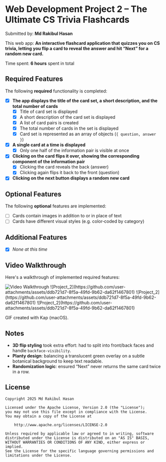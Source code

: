 # Web Development Project 2 – The Ultimate CS Trivia Flashcards

Submitted by: **Md Rakibul Hasan**

This web app: **An interactive flashcard application that quizzes you on CS trivia, letting you flip a card to reveal the answer and hit “Next” for a random new card.**

Time spent: **6 hours** spent in total

## Required Features

The following **required** functionality is completed:

- [x] **The app displays the title of the card set, a short description, and the total number of cards**
  - [x] Title of card set is displayed  
  - [x] A short description of the card set is displayed  
  - [x] A list of card pairs is created  
  - [x] The total number of cards in the set is displayed  
  - [x] Card set is represented as an array of objects (`{ question, answer }`)
- [x] **A single card at a time is displayed**
  - [x] Only one half of the information pair is visible at once
- [x] **Clicking on the card flips it over, showing the corresponding component of the information pair**
  - [x] Clicking the card reveals the back (answer)  
  - [x] Clicking again flips it back to the front (question)
- [x] **Clicking on the next button displays a random new card**

## Optional Features

The following **optional** features are implemented:

- [ ] Cards contain images in addition to or in place of text  
- [ ] Cards have different visual styles (e.g. color‐coded by category)

## Additional Features

- [X] *None at this time*

## Video Walkthrough

Here's a walkthrough of implemented required features:

<img src="assets/walkthrough.gif" title="Video Walkthrough" alt="Video Walkthrough" />
![Project_2](https://github.com/user-attachments/assets/ddb721d7-8f5a-49fd-9b62-da62f1467801)
![Project_2](https://github.com/user-attachments/assets/ddb721d7-8f5a-49fd-9b62-da62f1467801)
![Project_2](https://github.com/user-attachments/assets/ddb721d7-8f5a-49fd-9b62-da62f1467801)

GIF created with Kap (macOS).

## Notes

- **3D flip styling** took extra effort: had to split into front/back faces and handle `backface-visibility`.  
- **Planty design**: balancing a translucent green overlay on a subtle botanical background to keep text readable.  
- **Randomization logic**: ensured “Next” never returns the same card twice in a row.

## License

```text
Copyright 2025 Md Rakibul Hasan

Licensed under the Apache License, Version 2.0 (the "License");
you may not use this file except in compliance with the License.
You may obtain a copy of the License at

    http://www.apache.org/licenses/LICENSE-2.0

Unless required by applicable law or agreed to in writing, software
distributed under the License is distributed on an "AS IS" BASIS,
WITHOUT WARRANTIES OR CONDITIONS OF ANY KIND, either express or implied.
See the License for the specific language governing permissions and
limitations under the License.
